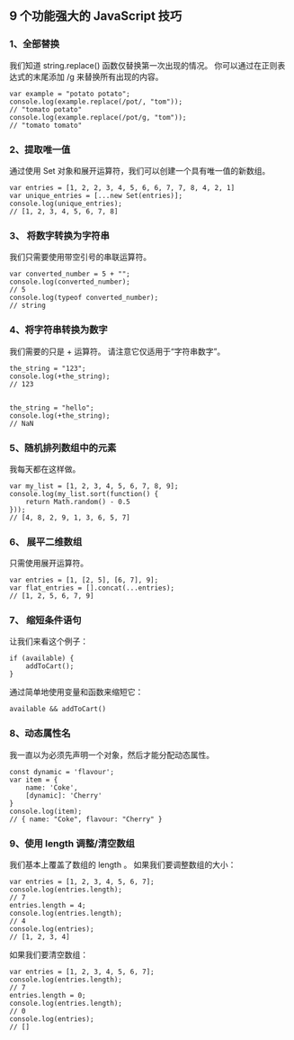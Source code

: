 ## 9 个功能强大的 JavaScript 技巧

### 1、全部替换
我们知道 string.replace() 函数仅替换第一次出现的情况。
你可以通过在正则表达式的末尾添加 /g 来替换所有出现的内容。
```
var example = "potato potato";
console.log(example.replace(/pot/, "tom")); 
// "tomato potato"
console.log(example.replace(/pot/g, "tom")); 
// "tomato tomato"
```
### 2、提取唯一值
通过使用 Set 对象和展开运算符，我们可以创建一个具有唯一值的新数组。
```
var entries = [1, 2, 2, 3, 4, 5, 6, 6, 7, 7, 8, 4, 2, 1]
var unique_entries = [...new Set(entries)];
console.log(unique_entries);
// [1, 2, 3, 4, 5, 6, 7, 8]
```
### 3、 将数字转换为字符串
我们只需要使用带空引号的串联运算符。
```
var converted_number = 5 + "";
console.log(converted_number);
// 5
console.log(typeof converted_number); 
// string
```
### 4、将字符串转换为数字
我们需要的只是 + 运算符。
请注意它仅适用于“字符串数字”。
```
the_string = "123";
console.log(+the_string);
// 123


the_string = "hello";
console.log(+the_string);
// NaN
```
### 5、随机排列数组中的元素
我每天都在这样做。
```
var my_list = [1, 2, 3, 4, 5, 6, 7, 8, 9];
console.log(my_list.sort(function() {
    return Math.random() - 0.5
})); 
// [4, 8, 2, 9, 1, 3, 6, 5, 7]
```
### 6、 展平二维数组
只需使用展开运算符。
```
var entries = [1, [2, 5], [6, 7], 9];
var flat_entries = [].concat(...entries); 
// [1, 2, 5, 6, 7, 9]
```
### 7、 缩短条件语句
让我们来看这个例子：
```
if (available) {
    addToCart();
}
```
通过简单地使用变量和函数来缩短它：
```
available && addToCart()
```
### 8、动态属性名
我一直以为必须先声明一个对象，然后才能分配动态属性。
```
const dynamic = 'flavour';
var item = {
    name: 'Coke',
    [dynamic]: 'Cherry'
}
console.log(item); 
// { name: "Coke", flavour: "Cherry" }
```
### 9、使用 length 调整/清空数组
我们基本上覆盖了数组的 length 。
如果我们要调整数组的大小：
```
var entries = [1, 2, 3, 4, 5, 6, 7];  
console.log(entries.length); 
// 7  
entries.length = 4;  
console.log(entries.length); 
// 4  
console.log(entries); 
// [1, 2, 3, 4]
```
如果我们要清空数组：
```
var entries = [1, 2, 3, 4, 5, 6, 7]; 
console.log(entries.length); 
// 7  
entries.length = 0;   
console.log(entries.length); 
// 0 
console.log(entries); 
// []
```
